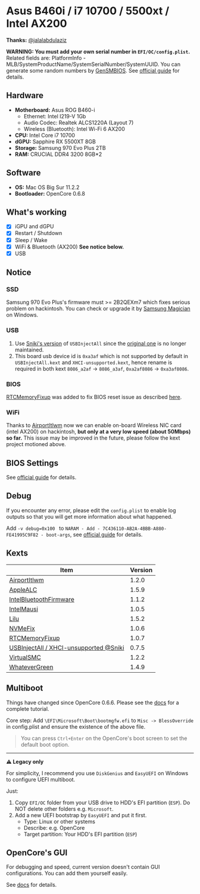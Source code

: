 # Asus B460i / i7 10700 / 5500xt / Intel AX200

**Thanks:** [@jalalabdulaziz](https://github.com/jalalabdulaziz/ROG-Strix-B460-I)

**WARNING: You must add your own serial number in `EFI/OC/config.plist`.** Related fields are: PlatformInfo - MLB/SystemProductName/SystemSerialNumber/SystemUUID. You can generate some random numbers by [GenSMBIOS](https://github.com/corpnewt/GenSMBIOS). See [official guide](https://dortania.github.io/OpenCore-Install-Guide/config.plist/comet-lake.html#platforminfo) for details.

## Hardware

- **Motherboard:** Asus ROG B460-i
  - Ethernet: Intel I219-V 1Gb
  - Audio Codec: Realtek ALCS1220A (Layout 7)
  - Wireless (Bluetooth): Intel Wi-Fi 6 AX200
- **CPU:** Intel Core i7 10700
- **dGPU:** Sapphire RX 5500XT 8GB
- **Storage:** Samsung 970 Evo Plus 2TB
- **RAM:** CRUCIAL DDR4 3200 8GB*2

## Software

- **OS:** Mac OS Big Sur 11.2.2 
- **Bootloader:** OpenCore 0.6.8

## What's working

- [x] iGPU and dGPU
- [x] Restart / Shutdown
- [x] Sleep / Wake
- [x] WiFi & Bluetooth (AX200) **See notice below.**
- [x] USB

## Notice

### SSD

Samsung 970 Evo Plus's firmware must >= 2B2QEXm7 which fixes serious problem on hackintosh. You can check or upgrade it by [Samsung Magician](https://www.samsung.com/semiconductor/minisite/ssd/product/consumer/magician/) on Windows.

### USB

1. Use [Sniki's version](https://github.com/Sniki/OS-X-USB-Inject-All) of `USBInjectAll` since the [original one](https://bitbucket.org/RehabMan/os-x-usb-inject-all/downloads/) is no longer maintained.
2. This board usb device id is `0xa3af` which is not supported by default in `USBInjectAll.kext` and `XHCI-unsupported.kext`, hence rename is required in both kext `8086_a2af` → `8086_a3af`, `0xa2af8086` → `0xa3af8086`.

### BIOS

[RTCMemoryFixup](https://github.com/acidanthera/RTCMemoryFixup/releases/tag/1.0.6) was added to fix BIOS reset issue as described [here](https://dortania.github.io/OpenCore-Post-Install/misc/rtc.html#finding-our-bad-rtc-region).

### WiFi

Thanks to [AirportItlwm](https://github.com/OpenIntelWireless/itlwm/releases) now we can enable on-board Wireless NIC card (intel AX200) on hackintosh, **but only at a very low speed (about 50Mbps) so far.** This issue may be improved in the future, please follow the kext project motioned above.

## BIOS Settings

See [official guide](https://dortania.github.io/OpenCore-Install-Guide/config.plist/comet-lake.html#intel-bios-settings) for details.

## Debug

If you encounter any error, please edit the `config.plist` to enable log outputs so that you will get more information about what happened.

Add `-v debug=0x100 ` to `NARAM - Add - 7C436110-AB2A-4BBB-A880-FE41995C9F82 - boot-args`, see [official guide](https://dortania.github.io/OpenCore-Install-Guide/config.plist/comet-lake.html#nvram) for details.

## Kexts

| Item                                                         | Version |
| ------------------------------------------------------------ | ------- |
| [AirportItlwm](https://github.com/OpenIntelWireless/itlwm/releases) | 1.2.0   |
| [AppleALC](https://github.com/acidanthera/AppleALC/releases) | 1.5.9   |
| [IntelBluetoothFirmware](https://github.com/OpenIntelWireless/IntelBluetoothFirmware/releases) | 1.1.2   |
| [IntelMausi](https://github.com/acidanthera/IntelMausi/releases) | 1.0.5   |
| [Lilu](https://github.com/acidanthera/Lilu/releases)         | 1.5.2   |
| [NVMeFix](https://github.com/acidanthera/NVMeFix/releases)   | 1.0.6   |
| [RTCMemoryFixup](https://github.com/acidanthera/RTCMemoryFixup/releases) | 1.0.7   |
| [USBInjectAll / XHCI-unsupported @Sniki](https://github.com/Sniki/OS-X-USB-Inject-All/releases) | 0.7.5   |
| [VirtualSMC](https://github.com/acidanthera/VirtualSMC/releases) | 1.2.2   |
| [WhateverGreen](https://github.com/acidanthera/WhateverGreen/releases) | 1.4.9   |

## Multiboot

Things have changed since OpenCore 0.6.6. Please see the [docs](https://dortania.github.io/OpenCore-Multiboot/) for a complete tutorial. 

Core step: Add `\EFI\Microsoft\Boot\bootmgfw.efi` to `Misc -> BlessOverride` in config.plist and ensure the existence of the above file.

> You can press `Ctrl+Enter` on the OpenCore's boot screen to set the default boot option.

---

**⚠️ Legacy only**

For simplicity, I recommend you use `DiskGenius` and `EasyUEFI` on Windows to configure UEFI multiboot.

Just:

1. Copy `EFI/OC` folder from your USB drive to HDD's EFI partition (`ESP`). Do NOT delete other folders e.g. `Microsoft`.
2. Add a new UEFI bootstrap by `EasyUEFI` and put it first.
   - Type: Linux or other systems
   - Describe: e.g. OpenCore
   - Target partition: Your HDD's EFI partition  (`ESP`)

## OpenCore's GUI

For debugging and speed, current version doesn't contain GUI configurations. You can add them yourself easily.

See [docs](https://dortania.github.io/OpenCore-Post-Install/cosmetic/gui.html) for details.
